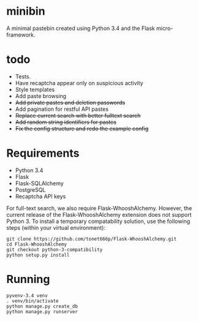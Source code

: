 #  minibin

A minimal pastebin created using Python 3.4 and the Flask micro-framework.

# todo

- Tests.
- Have recaptcha appear only on suspicious activity
- Style templates
- Add paste browsing
- ~~Add private pastes and deletion passwords~~
- Add pagination for restful API pastes
- ~~Replace current search with better fulltext search~~
- ~~Add random string identifiers for pastes~~
- ~~Fix the config structure and redo the example config~~


# Requirements

- Python 3.4
- Flask
- Flask-SQLAlchemy
- PostgreSQL
- Recaptcha API keys

For full-text search, we also require Flask-WhooshAlchemy. However, the current release of the Flask-WhooshAlchemy extension does not support Python 3. To install a temporary compatability solution, use the following steps (within your virtual environment):

    git clone https://github.com/tonet666p/Flask-WhooshAlchemy.git
    cd Flask-WhooshAlchemy
    git checkout python-3-compatibility
    python setup.py install

# Running
    
    pyvenv-3.4 venv
    . venv/bin/activate
    python manage.py create_db
    python manage.py runserver
